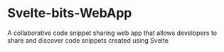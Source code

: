 # Svelte-bits-WebApp
 A collaborative code snippet sharing web app that allows developers to share and discover code snippets created using Svelte
